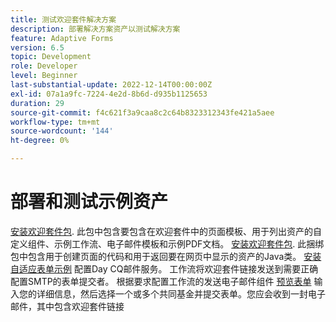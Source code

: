 ```yaml
---
title: 测试欢迎套件解决方案
description: 部署解决方案资产以测试解决方案
feature: Adaptive Forms
version: 6.5
topic: Development
role: Developer
level: Beginner
last-substantial-update: 2022-12-14T00:00:00Z
exl-id: 07a1a9fc-7224-4e2d-8b6d-d935b1125653
duration: 29
source-git-commit: f4c621f3a9caa8c2c64b8323312343fe421a5aee
workflow-type: tm+mt
source-wordcount: '144'
ht-degree: 0%

---
```


# 部署和测试示例资产

[安装欢迎套件包](assets/welcomekit.zip). 此包中包含要包含在欢迎套件中的页面模板、用于列出资产的自定义组件、示例工作流、电子邮件模板和示例PDF文档。
[安装欢迎套件包](assets/welcomekit.core-1.0.0-SNAPSHOT.jar). 此捆绑包中包含用于创建页面的代码和用于返回要在网页中显示的资产的Java类。
[安装自适应表单示例](assets/account-openeing-form.zip)
配置Day CQ邮件服务。 工作流将欢迎套件链接发送到需要正确配置SMTP的表单提交者。
根据要求配置工作流的发送电子邮件组件
[预览表单](http://localhost:4502/content/dam/formsanddocuments/co-operators/accountopeningform/jcr:content?wcmmode=disabled)
输入您的详细信息，然后选择一个或多个共同基金并提交表单。您应会收到一封电子邮件，其中包含欢迎套件链接
